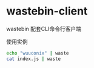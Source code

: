 # wastebin-client

wastebin 配套CLI命令行客户端

使用实例

```bash
echo "wuuconix" | waste
cat index.js | waste
```

